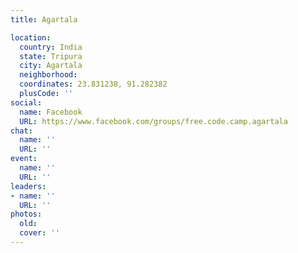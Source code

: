 ```yaml
---
title: Agartala

location:
  country: India
  state: Tripura
  city: Agartala
  neighborhood: 
  coordinates: 23.831238, 91.282382
  plusCode: ''
social:
  name: Facebook
  URL: https://www.facebook.com/groups/free.code.camp.agartala
chat:
  name: ''
  URL: ''
event:
  name: ''
  URL: ''
leaders:
- name: ''
  URL: ''
photos:
  old: 
  cover: ''
---
```

